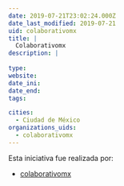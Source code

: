 ```yaml
---
date: 2019-07-21T23:02:24.000Z
date_last_modified: 2019-07-21
uid: colaborativomx
title: |
  Colaborativomx
description: |
  
type: 
website: 
date_ini: 
date_end: 
tags:

cities: 
  - Ciudad de México
organizations_uids:
  - colaborativomx
---
```


Esta iniciativa fue realizada por:

- [colaborativomx](/organizaciones/colaborativomx)
